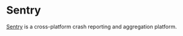 # Sentry

[Sentry](https://sentry.io/) is a cross-platform crash reporting and aggregation platform.
